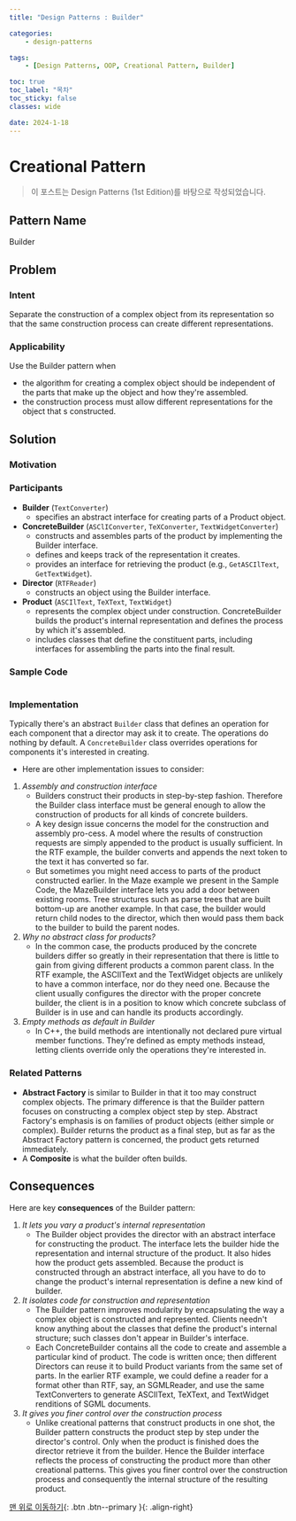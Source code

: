```yaml
---
title: "Design Patterns : Builder"

categories:
    - design-patterns

tags:
    - [Design Patterns, OOP, Creational Pattern, Builder]

toc: true
toc_label: "목차"
toc_sticky: false
classes: wide

date: 2024-1-18
---
```


# Creational Pattern

> 이 포스트는 Design Patterns (1st Edition)를 바탕으로 작성되었습니다.

## Pattern Name
Builder


## Problem

### Intent
Separate the construction of a complex object from its representation so that the same construction process can create different representations.

### Applicability
Use the Builder pattern when
- the algorithm for creating a complex object should be independent of the parts that make up the object and how they're assembled.
- the construction process must allow different representations for the object that s constructed.


## Solution

### Motivation

### Participants
- **Builder** (`TextConverter`)
    * specifies an abstract interface for creating parts of a Product object.
- **ConcreteBuilder** (`ASClIConverter`, `TeXConverter`, `TextWidgetConverter`)
    * constructs and assembles parts of the product by implementing the Builder interface.
    * defines and keeps track of the representation it creates.
    * provides an interface for retrieving the product (e.g., `GetASCIlText`,
`GetTextWidget`).
- **Director** (`RTFReader`)
    * constructs an object using the Builder interface.
- **Product** (`ASCIlText`, `TeXText`, `TextWidget`)
    * represents the complex object under construction. ConcreteBuilder builds the product's internal representation and defines the process by which it's assembled.
    * includes classes that define the constituent parts, including interfaces for assembling the parts into the final result.

### Sample Code
```c++

```

### Implementation
Typically there's an abstract `Builder` class that defines an operation for each component that a director may ask it to create. The operations do nothing by default.
A `ConcreteBuilder` class overrides operations for components it's interested in creating.
- Here are other implementation issues to consider:
1. *Assembly and construction interface*
    * Builders construct their products in step-by-step fashion. Therefore the Builder class interface must be general enough to allow the construction of products for all kinds of concrete builders.
    * A key design issue concerns the model for the construction and assembly pro-cess. A model where the results of construction requests are simply appended to the product is usually sufficient. In the RTF example, the builder converts and appends the next token to the text it has converted so far.
    * But sometimes you might need access to parts of the product constructed earlier. In the Maze example we present in the Sample Code, the MazeBuilder interface lets you add a door between existing rooms. Tree structures such as parse trees that are built bottom-up are another example. In that case, the builder would return child nodes to the director, which then would pass them back to the builder to build the parent nodes.
2. *Why no abstract class for products?*
    * In the common case, the products produced by the concrete builders differ so greatly in their representation that there is little to gain from giving different products a common parent class. In the RTF example, the ASCIlText and the TextWidget objects are unlikely to have a common interface, nor do they need one. Because the client usually configures the director with the proper concrete builder, the client is in a position to know which concrete subclass of Builder is in use and can handle its products accordingly.
3. *Empty methods as default in Builder*
    * In C++, the build methods are intentionally not declared pure virtual member functions. They're defined as empty methods instead, letting clients override only the operations they're interested in.


### Related Patterns
- **Abstract Factory** is similar to Builder in that it too may construct complex objects. The primary difference is that the Builder pattern focuses on constructing a complex object step by step. Abstract Factory's emphasis is on families of product objects (either simple or complex). Builder returns the product as a final step, but as far as the Abstract Factory pattern is concerned, the product gets returned immediately.
- A **Composite** is what the builder often builds.


## Consequences
Here are key **consequences** of the Builder pattern:
1. *It lets you vary a product's internal representation*
    * The Builder object provides the director with an abstract interface for constructing the product. The interface lets the builder hide the representation and internal structure of the product. It also hides how the product gets assembled. Because the product is constructed through an abstract interface, all you have to do to change the product's internal representation is define a new kind of builder.
2. *It isolates code for construction and representation*
    * The Builder pattern improves modularity by encapsulating the way a complex object is constructed and represented. Clients needn't know anything about the classes that define the product's internal structure; such classes don't appear in Builder's interface.
    * Each ConcreteBuilder contains all the code to create and assemble a particular kind of product. The code is written once; then different Directors can reuse it to build Product variants from the same set of parts. In the earlier RTF example, we could define a reader for a format other than RTF, say, an SGMLReader, and use the same TextConverters to generate ASCIlText, TeXText, and TextWidget renditions of SGML documents.
3. *It gives you finer control over the construction process*
    * Unlike creational patterns that construct products in one shot, the Builder pattern constructs the product step by step under the director's control. Only when the product is finished does the director retrieve it from the builder. Hence the Builder interface reflects the process of constructing the product more than other creational patterns. This gives you finer control over the construction process and consequently the internal structure of the resulting product.

[맨 위로 이동하기](#){: .btn .btn--primary }{: .align-right}